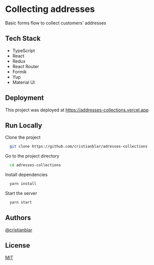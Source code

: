 # Collecting addresses

Basic forms flow to collect customers' addresses

## Tech Stack

- TypeScript
- React
- Redux
- React Router
- Formik
- Yup
- Material UI

## Deployment

This project was deployed at <https://addresses-collections.vercel.app>

## Run Locally

Clone the project

```bash
  git clone https://github.com/cristianblar/adresses-collections
```

Go to the project directory

```bash
  cd adresses-collections
```

Install dependencies

```bash
  yarn install
```

Start the server

```bash
  yarn start
```

## Authors

[@cristianblar](https://github.com/cristianblar)

## License

[MIT](https://choosealicense.com/licenses/mit/)
